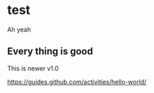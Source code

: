 # test
Ah yeah

## Every thing is good
This ís newer v1.0

https://guides.github.com/activities/hello-world/
